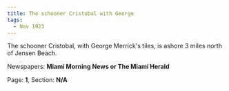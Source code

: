 ```yaml
---  
title: The schooner Cristobal with George  
tags:  
  - Nov 1923  
---  
```

  
The schooner Cristobal, with George Merrick's tiles, is ashore 3 miles north of Jensen Beach.  
  
Newspapers: **Miami Morning News or The Miami Herald**  
  
Page: **1**, Section: **N/A** 
